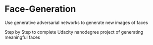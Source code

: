 # Face-Generation
Use generative adversarial networks to generate new images of faces


Step by Step to complete Udacity nanodegree project of generating meaningful faces

